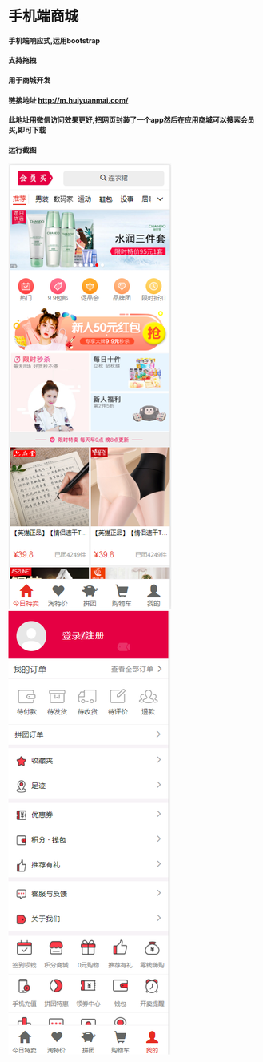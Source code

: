 # 手机端商城
#### 手机端响应式,运用bootstrap
#### 支持拖拽
#### 用于商城开发

#### 链接地址 <a href="http://m.huiyuanmai.com/">http://m.huiyuanmai.com/</a>
#### 此地址用微信访问效果更好,把网页封装了一个app然后在应用商城可以搜索会员买,即可下载

#### 运行截图

<img src="images/git/tu.png" />

<img src="images/git/tu2.png" />